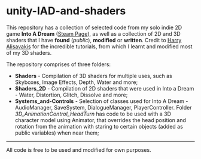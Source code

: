 # unity-IAD-and-shaders

This repository has a collection of selected code from my solo indie 2D game **Into A Dream** ([Steam Page](https://store.steampowered.com/app/1238360/Into_A_Dream/)), as well as a collection of 2D and 3D shaders that I have **found** (*public*), **modified** or **written**. Credit to [Harry Alisavakis](https://halisavakis.com/category/blog-posts/my-take-on-shaders/) for the incredible tutorials, from which I learnt and modified most of my 3D shaders.

The repository comprises of three folders:

* **Shaders** - Compilation of 3D shaders for multiple uses, such as Skyboxes, Image Effects, Depth, Water and more;
* **Shaders_2D** - Compilation of 2D shaders that were used in Into a Dream - Water, Distortion, Glitch, Dissolve and more;
* **Systems_and-Controls** - Selection of classes used for Into A Dream - AudioManager, SaveSystem, DialogueManager, PlayerController. Folder *3D_AnimationControl_HeadTurn* has code to be used with a 3D character model using Animator, that overrides the head position and rotation from the animation with staring to certain objects (added as public variables) when near them;

-----

All code is free to be used and modified for own purposes.


